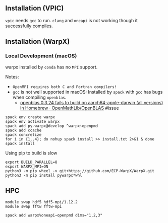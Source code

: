 

## Installation (VPIC)

`vpic` needs `gcc` to run. `clang` and `oneapi` is not working though it successfully compiles. 

## Installation (WarpX)

### Local Development (macOS)

warpx installed by `conda` has no `MPI` support.

Notes:

- `OpenMPI requires both C and Fortran compilers!`
- `gcc` is not well supported in macOS: Installed by `spack` with `gcc` has bugs when compiling `openblas`.
    - [openblas 0.3.24 fails to build on aarch64-apple-darwin (all versions) in Homebrew · OpenMathLib/OpenBLAS](https://github.com/OpenMathLib/OpenBLAS/issues/4212) #issue

```
spack env create warpx
spack env activate warpx
spack add py-warpx@develop ^warpx~openpmd
spack add ccache
spack concretize
for i in {1..4}; do nohup spack install >> install.txt 2>&1 & done
spack install
```


Using pip to build is slow

```
export BUILD_PARALLEL=8
export WARPX_MPI=ON
python3 -m pip wheel -v git+https://github.com/ECP-WarpX/WarpX.git
python3 -m pip install pywarpx*whl
```

## HPC

```
module swap hdf5 hdf5-mpi/1.12.2
module swap fftw fftw-mpi

spack add warpx%oneapi~openpmd dims="1,2,3"
```